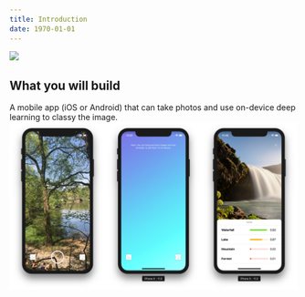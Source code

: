 ```yaml
---
title: Introduction
date: 1970-01-01
---
```


![](https://d2mxuefqeaa7sj.cloudfront.net/s_50BD1551C2CA022B9CF9D8DF0A28275DB7ACF3DBDD5764C0CB12B3AF3B1E0766_1541978358303_schematic2.png)

## What you will build
A mobile app (iOS or Android) that can take photos and use on-device deep learning to classy the image.
![](https://github.com/bourdakos1/visual-recognition-with-coreml/raw/master/Screenshots/iPhone.png)
